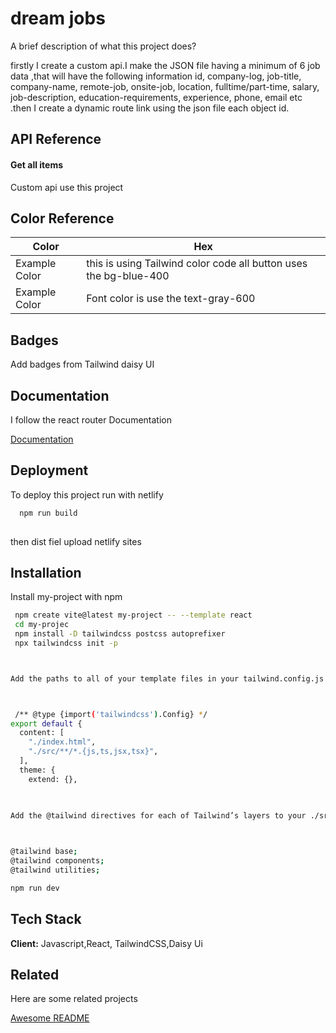 
# dream jobs

A brief description of what this project does?


firstly I create a custom api.I make the  JSON file having a minimum of 6 job data ,that will have the following information id, company-log, job-title, company-name, remote-job, onsite-job, location, fulltime/part-time, salary, job-description, education-requirements, experience, phone, email etc .then I create a dynamic route link using the json file each object id.
## API Reference

#### Get all items


Custom api use this project 
## Color Reference

| Color             | Hex                                                                |
| ----------------- | ------------------------------------------------------------------ |
| Example Color | this is using Tailwind color code all button uses the bg-blue-400 |
| Example Color | Font color is use the text-gray-600 |



## Badges

Add badges from Tailwind daisy UI 


## Documentation
I follow the react router Documentation

[Documentation](https://reactrouter.com/en/main)


## Deployment

To deploy this project run with netlify

```bash
  npm run build
  
```

then dist fiel upload netlify sites
## Installation

Install my-project with npm

```bash
 npm create vite@latest my-project -- --template react
 cd my-projec
 npm install -D tailwindcss postcss autoprefixer
 npx tailwindcss init -p



Add the paths to all of your template files in your tailwind.config.js file.



 /** @type {import('tailwindcss').Config} */
export default {
  content: [
    "./index.html",
    "./src/**/*.{js,ts,jsx,tsx}",
  ],
  theme: {
    extend: {},
 
    

Add the @tailwind directives for each of Tailwind’s layers to your ./src/index.css file.



@tailwind base;
@tailwind components;
@tailwind utilities;

npm run dev

```
## Tech Stack

**Client:** Javascript,React, TailwindCSS,Daisy Ui




## Related

Here are some related projects

[Awesome README](https://github.com/matiassingers/awesome-readme)


